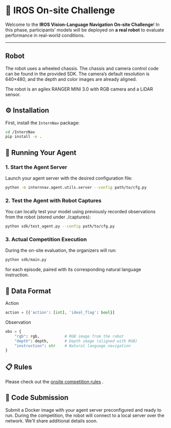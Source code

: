 # 🧭 IROS On-site Challenge

Welcome to the **IROS Vision-Language Navigation On-site Challenge**!
In this phase, participants’ models will be deployed on **a real robot** to evaluate performance in real-world conditions.

---

## Robot
The robot uses a wheeled chassis. The chassis and camera control code can be found in the provided SDK. The camera’s default resolution is 640×480, and the depth and color images are already aligned.

The robot is an agilex RANGER MINI 3.0 with RGB camera and a LiDAR sensor.

## ⚙️ Installation

First, install the `InternNav` package:

```bash
cd /InternNav
pip install -e .
```

## 🚀 Running Your Agent
### 1. Start the Agent Server
Launch your agent server with the desired configuration file:

```bash
python -m internnav.agent.utils.server --config path/to/cfg.py
```

### 2. Test the Agent with Robot Captures
You can locally test your model using previously recorded observations from the robot (stored under ./captures):

```bash
python sdk/test_agent.py --config path/to/cfg.py
```

### 3. Actual Competition Execution
During the on-site evaluation, the organizers will run:

```bash
python sdk/main.py
```

for each episode, paired with its corresponding natural language instruction.

## 🧩 Data Format
Action
```python
action = [{'action': [int], 'ideal_flag': bool}]
```
Observation
```python
obs = {
    "rgb": rgb,           # RGB image from the robot
    "depth": depth,       # Depth image (aligned with RGB)
    "instruction": str    # Natural language navigation
}
```

## 📋 Rules
Please check out the [onsite competition rules](./onsite_competition_rules_en-US.md) .


## 🚀 Code Submission
Submit a Docker image with your agent server preconfigured and ready to run. During the competition, the robot will connect to a local server over the network. We’ll share additional details soon.
